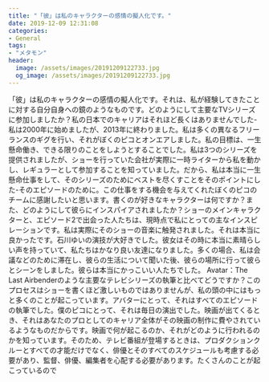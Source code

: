 ```yaml
---
title: "「彼」は私のキャラクターの感情の擬人化です。"
date: 2019-12-09 12:31:08
categories:
- General
tags:
- "メタモン"
header:
  image: /assets/images/20191209122733.jpg
  og_image: /assets/images/20191209122733.jpg
---
```


「彼」は私のキャラクターの感情の擬人化です。それは、私が経験してきたことに対する自分自身への鏡のようなものです。どのようにして主要なTVシリーズに参加しましたか？私の日本でのキャリアはそれほど長くはありませんでした-私は2000年に始めましたが、2013年に終わりました。私は多くの異なるフリーランスのギグを行い、それがぼくのピコとオンエアしました。私の目標は、一生懸命働き、できる限りのことをしようとすることでした。私は3つのシリーズを提供されましたが、ショーを行っていた会社が実際に一時ライターから私を動かし、レギュラーとして参加することを知っていました。だから、私は本当に一生懸命仕事をして、そのシリーズのためにベストを尽くすことをそのポイントにした-そのエピソードのために。この仕事をする機会を与えてくれたぼくのピコのチームに感謝したいと思います。書くのが好きなキャラクターは何ですか？また、どのようにして彼らにインスパイアされましたか？ショーのメインキャラクターと、エピソード2で出会った人たちは、現時点で私にとっての主なインスピレーションです。私は実際にそのショーの音楽に触発されました。それは本当に良かったです。石川ゆいの演技が大好きでした。彼女はその時に本当に素晴らしい声を持っていて、私たちはかなり良い友達になりました。多くの場合、私は会議などのために滞在し、彼らの生活について聞いた後、彼らの場所に行って彼らとシーンをしました。彼らは本当にかっこいい人たちでした。 Avatar：The Last Airbenderのような主要なテレビシリーズの執筆と比べてどうですか？このプロセスはショーを書くほど激しいものではありませんが、私の頭の中にはもっと多くのことが起こっています。アバターにとって、それはすべてのエピソードの執筆でした。僕のピコにとって、それは毎日の演出でした。映画が出てくるとき、それはあなたのプロとしてのキャリア全体がその映画の制作に費やされているようなものだからです。映画で何が起こるのか、それがどのように行われるのかを知っています。そのため、テレビ番組が登場するときは、プロダクションクルーとすべての才能だけでなく、俳優とそのすべてのスケジュールも考慮する必要があり、監督、俳優、編集者を心配する必要があります。たくさんのことが起こっているので
